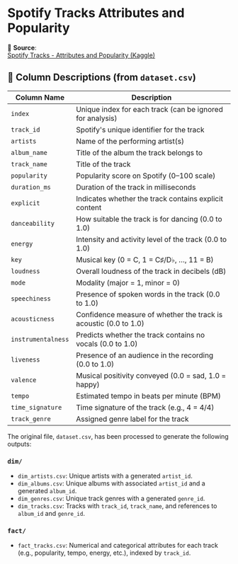# Spotify Tracks Attributes and Popularity

📁 **Source**:  
[Spotify Tracks - Attributes and Popularity (Kaggle)](https://www.kaggle.com/datasets/melissamonfared/spotify-tracks-attributes-and-popularity/data)

## 📄 Column Descriptions (from `dataset.csv`)

| Column Name         | Description |
|---------------------|-------------|
| `index`             | Unique index for each track (can be ignored for analysis) |
| `track_id`          | Spotify's unique identifier for the track |
| `artists`           | Name of the performing artist(s) |
| `album_name`        | Title of the album the track belongs to |
| `track_name`        | Title of the track |
| `popularity`        | Popularity score on Spotify (0–100 scale) |
| `duration_ms`       | Duration of the track in milliseconds |
| `explicit`          | Indicates whether the track contains explicit content |
| `danceability`      | How suitable the track is for dancing (0.0 to 1.0) |
| `energy`            | Intensity and activity level of the track (0.0 to 1.0) |
| `key`               | Musical key (0 = C, 1 = C♯/D♭, …, 11 = B) |
| `loudness`          | Overall loudness of the track in decibels (dB) |
| `mode`              | Modality (major = 1, minor = 0) |
| `speechiness`       | Presence of spoken words in the track (0.0 to 1.0) |
| `acousticness`      | Confidence measure of whether the track is acoustic (0.0 to 1.0) |
| `instrumentalness`  | Predicts whether the track contains no vocals (0.0 to 1.0) |
| `liveness`          | Presence of an audience in the recording (0.0 to 1.0) |
| `valence`           | Musical positivity conveyed (0.0 = sad, 1.0 = happy) |
| `tempo`             | Estimated tempo in beats per minute (BPM) |
| `time_signature`    | Time signature of the track (e.g., 4 = 4/4) |
| `track_genre`       | Assigned genre label for the track |

The original file, `dataset.csv`, has been processed to generate the following outputs:

### `dim/`
- `dim_artists.csv`: Unique artists with a generated `artist_id`.
- `dim_albums.csv`: Unique albums with associated `artist_id` and a generated `album_id`.
- `dim_genres.csv`: Unique track genres with a generated `genre_id`.
- `dim_tracks.csv`: Tracks with `track_id`, `track_name`, and references to `album_id` and `genre_id`.

### `fact/`
- `fact_tracks.csv`: Numerical and categorical attributes for each track (e.g., popularity, tempo, energy, etc.), indexed by `track_id`.
